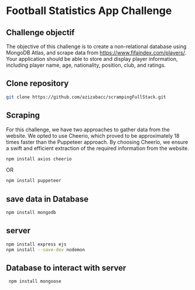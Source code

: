 # Football Statistics App Challenge
## Challenge objectif 
The objective of this challenge is to create a non-relational database using MongoDB Atlas, and scrape data from https://www.fifaindex.com/players/. Your application should be able to store and display player information, including player name, age, nationality, position, club, and ratings.
## Clone repository
```sh
git clone https://github.com/azizabacc/scrampingFullStack.git

```
## Scraping

For this challenge, we have two approaches to gather data from the website. We opted to use Cheerio, which proved to be approximately 18 times faster than the Puppeteer approach. By choosing Cheerio, we ensure a swift and efficient extraction of the required information from the website.
```sh
npm install axios cheerio 
```
OR 
```sh
npm install puppeteer
```
## save data in Database
```sh
npm install mongodb
```
## server
```sh
npm install express ejs
npm install --save-dev nodemon 

```

## Database to interact with server
```sh
 npm install mongoose
```
